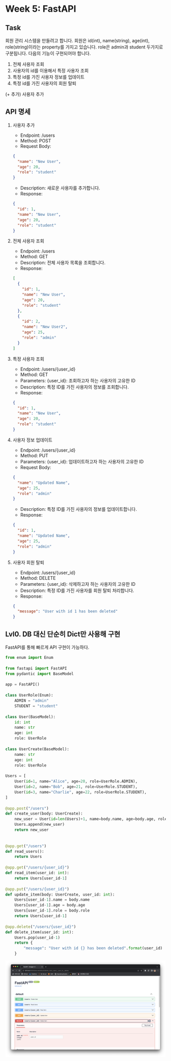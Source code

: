 # Week 5: FastAPI

## Task

회원 관리 시스템을 만들려고 합니다.
회원은 id(int), name(string), age(int), role(string)이라는 property를 가지고 있습니다.
role은 admin과 student 두가지로 구분됩니다.
다음의 기능이 구현되어야 합니다.

1. 전체 사용자 조회
2. 사용자의 id를 이용해서 특정 사용자 조회
3. 특정 id를 가진 사용자 정보를 업데이트
4. 특정 id를 가진 사용자의 회원 탈퇴

(+ 추가) 사용자 추가

## API 명세

1. 사용자 추가

   - Endpoint: /users
   - Method: POST
   - Request Body:

   ```json
   {
     "name": "New User",
     "age": 20,
     "role": "student"
   }
   ```

   - Description: 새로운 사용자를 추가합니다.
   - Response:

   ```json
   {
     "id": 1,
     "name": "New User",
     "age": 20,
     "role": "student"
   }
   ```

2. 전체 사용자 조회

   - Endpoint: /users
   - Method: GET
   - Description: 전체 사용자 목록을 조회합니다.
   - Response:

   ```json
   [
     {
       "id": 1,
       "name": "New User",
       "age": 20,
       "role": "student"
     },
     {
       "id": 2,
       "name": "New User2",
       "age": 25,
       "role": "admin"
     }
   ]
   ```

3. 특정 사용자 조회

   - Endpoint: /users/{user_id}
   - Method: GET
   - Parameters:
     {user_id}: 조회하고자 하는 사용자의 고유한 ID
   - Description: 특정 ID를 가진 사용자의 정보를 조회합니다.
   - Response:

   ```json
   {
     "id": 1,
     "name": "New User",
     "age": 20,
     "role": "student"
   }
   ```

4. 사용자 정보 업데이트

   - Endpoint: /users/{user_id}
   - Method: PUT
   - Parameters:
     {user_id}: 업데이트하고자 하는 사용자의 고유한 ID
   - Request Body:

   ```json
   {
     "name": "Updated Name",
     "age": 25,
     "role": "admin"
   }
   ```

   - Description: 특정 ID를 가진 사용자의 정보를 업데이트합니다.
   - Response:

   ```json
   {
     "id": 1,
     "name": "Updated Name",
     "age": 25,
     "role": "admin"
   }
   ```

5. 사용자 회원 탈퇴
   - Endpoint: /users/{user_id}
   - Method: DELETE
   - Parameters:
     {user_id}: 삭제하고자 하는 사용자의 고유한 ID
   - Description: 특정 ID를 가진 사용자를 회원 탈퇴 처리합니다.
   - Response:
   ```json
   {
     "message": "User with id 1 has been deleted"
   }
   ```

## Lvl0. DB 대신 단순히 Dict만 사용해 구현

FastAPI를 통해 빠르게 API 구현이 가능하다.

```python
from enum import Enum

from fastapi import FastAPI
from pydantic import BaseModel

app = FastAPI()

class UserRole(Enum):
    ADMIN = "admin"
    STUDENT = "student"

class User(BaseModel):
    id: int
    name: str
    age: int
    role: UserRole

class UserCreate(BaseModel):
    name: str
    age: int
    role: UserRole

Users = [
    User(id=1, name="Alice", age=20, role=UserRole.ADMIN),
    User(id=2, name="Bob", age=21, role=UserRole.STUDENT),
    User(id=3, name="Charlie", age=22, role=UserRole.STUDENT),
]

@app.post("/users")
def create_user(body: UserCreate):
    new_user = User(id=len(Users)+1, name=body.name, age=body.age, role=body.role)
    Users.append(new_user)
    return new_user


@app.get("/users")
def read_users():
    return Users

@app.get("/users/{user_id}")
def read_item(user_id: int):
    return Users[user_id-1]

@app.put("/users/{user_id}")
def update_item(body: UserCreate, user_id: int):
    Users[user_id-1].name = body.name
    Users[user_id-1].age = body.age
    Users[user_id-1].role = body.role
    return Users[user_id-1]

@app.delete("/users/{user_id}")
def delete_item(user_id: int):
    Users.pop(user_id-1)
    return {
        "message": "User with id {} has been deleted".format(user_id)
    }
```

![swagger](./images/swagger.png)
